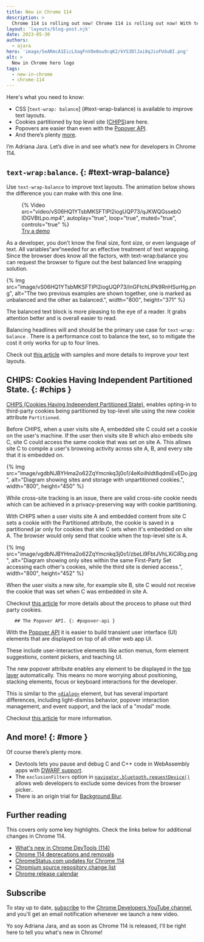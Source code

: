 ```yaml
---
title: New in Chrome 114
description: >
  Chrome 114 is rolling out now! Chrome 114 is rolling out now! With text-wrap: balance to improve text layouts, Cookies Having Independent Partitioned State are here, the new Popover API makes popovers easier than ever, and there’s plenty more.
layout: 'layouts/blog-post.njk'
date: 2023-05-30
authors:
  - ajara
hero: 'image/SeARmcA1EicLXagFnVOe0ou9cqK2/kYS3DlJai8qJioFUduBI.png'
alt: >
  New in Chrome hero logo
tags:
  - new-in-chrome
  - chrome-114
---
```


Here's what you need to know:

* CSS [`text-wrap: balance`] (#text-wrap-balance) is available to improve text layouts.
* Cookies partitioned by top level site ([CHIPS](#chips))are here.
* Popovers are easier than even with the [Popover API](#popover-api).
* And there’s plenty [more](#more).

I’m Adriana Jara. Let’s dive in and see what’s new for developers in Chrome 114.
## `text-wrap:balance`. {: #text-wrap-balance}
Use `text-wrap-balance` to improve text layouts. The animation below shows the difference you can make with this one line.

<figure>
  {% Video
    src="video/vS06HQ1YTsbMKSFTIPl2iogUQP73/qJKWQGssebOIDGVBtLpo.mp4",
    autoplay="true",
    loop="true",
    muted="true",
    controls="true"
  %}

  <figcaption>
    <a href="https://codepen.io/web-dot-dev/pen/KKxjpQm">
      Try a demo
    </a>
  </figcaption>
</figure>

As a developer, you don’t know the final size, font size, or even language of text. All variables“are“needed for an effective treatment of text wrapping. Since the browser does know all the factors, with text-wrap:balance you can request the browser to figure out the best balanced line wrapping solution.

{% Img src="image/vS06HQ1YTsbMKSFTIPl2iogUQP73/lnGFtchLIPk9RnHSurHg.png", alt="The two previous examples are shown together, one is marked as unbalanced and the other as balanced.", width="800", height="371" %}

The balanced text block is more pleasing to the eye of a reader. It grabs attention better and is overall easier to read.

Balancing headlines will and should be the primary use case for `text-wrap: balance` . There is a performance cost to balance the text, so to mitigate the cost it only works for up to four lines.

Check out [this article](/blog/css-text-wrap-balance/) with samples and more details to improve your text layouts.

## CHIPS: Cookies Having Independent Partitioned State. {: #chips }

[CHIPS (Cookies Having Independent Partitioned State)](/docs/privacy-sandbox/chips/), enables opting-in to third-party cookies being partitioned by top-level site using the new cookie attribute `Partitioned`.

Before CHIPS, when a user visits site A, embedded site C could set a cookie on the user's machine. If the user then visits site B which also embeds site C, site C could access the same cookie that was set on site A. This allows site C to compile a user's browsing activity across site A,  B, and every site that it is embedded on.

{% Img src="image/vgdbNJBYHma2o62ZqYmcnkq3j0o1/4eKoilhldt8qdmiEvEDo.jpg", alt="Diagram showing sites and storage with unpartitioned cookies.", width="800", height="450" %}

While cross-site tracking is an issue, there are valid cross-site cookie needs which can be achieved in a privacy-preserving way with cookie partitioning.

With CHIPS when a user visits site A and embedded content from site C sets a cookie with the Partitioned attribute, the cookie is saved in a partitioned jar only for cookies that site C sets when it's embedded on site A. The browser would only send that cookie when the top-level site is A.

{% Img src="image/vgdbNJBYHma2o62ZqYmcnkq3j0o1/zbeLi9FbtJVhLXiCiRig.png", alt="Diagram showing only sites within the same First-Party Set accessing each other's cookies, while the third site is denied access.", width="800", height="452" %}

When the user visits a new site, for example site B, site C would not receive the cookie that was set when C was embedded in site A.

Checkout [this article](/docs/privacy-sandbox/third-party-cookie-phase-out/)  for more details about the process to phase out third party cookies.

       ## The Popover API. {: #popover-api }

With the [Popover API](https://developer.mozilla.org/docs/Web/API/Popover_API) it is easier to  build transient user interface (UI) elements that are displayed on top of all other web app UI.

These include user-interactive elements like action menus, form element suggestions, content pickers, and teaching UI.

The new popover attribute enables any element to be displayed in the [top layer](/blog/top-layer-devtools/) automatically. This means no more worrying about positioning, stacking elements, focus or keyboard interactions for the developer.

This is similar to the [`<dialog>`](https://developer.mozilla.org/docs/Web/HTML/Element/dialog) element, but has several important differences, including light-dismiss behavior, popover interaction management, and event support, and the lack of a "modal" mode.

Checkout [this article](/blog/introducing-popover-api) for more information.

## And more! {: #more }

Of course there’s plenty more.

* Devtools lets you pause and debug C and C++ code in WebAssembly apps with [DWARF support](/blog/new-in-devtools-114/#wasm).
* The `exclusionFilters` option in [`navigator.bluetooth.requestDevice()`](https://developer.mozilla.org/docs/Web/API/Bluetooth/requestDevice) allows web developers to exclude some devices from the browser picker..
* There is an origin trial for [Background Blur](/origintrials/#/view_trial/2228155915641552897).

## Further reading

This covers only some key highlights. Check the links below for
additional changes in Chrome 114.

* [What's new in Chrome DevTools (114)](/blog/new-in-devtools-114/)
* [Chrome 114 deprecations and removals](/blog/deps-rems-114/)
* [ChromeStatus.com updates for Chrome 114](https://chromestatus.com/features#milestone%3D114)
* [Chromium source repository change list](https://chromium.googlesource.com/chromium/src/+log/113.0.5672.177..114.0.5735.53)
* [Chrome release calendar](https://chromiumdash.appspot.com/schedule)

## Subscribe

To stay up to date, [subscribe](https://goo.gl/6FP1a5) to the
[Chrome Developers YouTube channel](https://www.youtube.com/user/ChromeDevelopers/),
and you'll get an email notification whenever we launch a new video.

Yo soy Adriana Jara, and as soon as Chrome 114 is released, I'll be right here to
tell you what's new in Chrome!